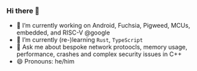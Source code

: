 ### Hi there 👋

- 🔭 I’m currently working on Android, Fuchsia, Pigweed, MCUs, embedded, and RISC-V @google 
- 🌱 I’m currently (re-)learning `Rust`, `TypeScript`
- 💬 Ask me about bespoke network protoocls, memory usage, performance, crashes and complex security issues in C++
- 😄 Pronouns: he/him
